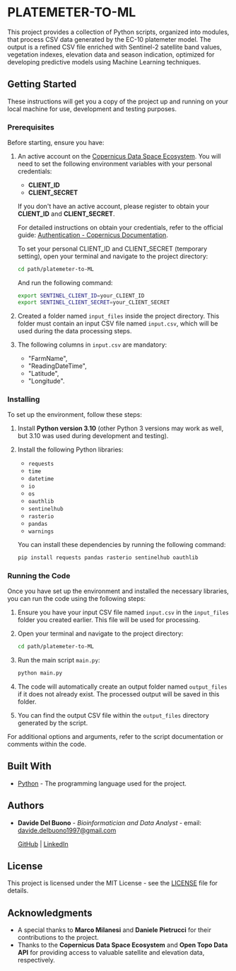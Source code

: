 # PLATEMETER-TO-ML

This project provides a collection of Python scripts, organized into modules, that process CSV data generated by the EC-10 platemeter model. 
The output is a refined CSV file enriched with Sentinel-2 satellite band values, vegetation indexes, elevation data and season indication, optimized for developing predictive models using Machine Learning techniques.

## Getting Started

These instructions will get you a copy of the project up and running on your local machine for use, development and testing purposes.

### Prerequisites

Before starting, ensure you have:

1. An active account on the [Copernicus Data Space Ecosystem](https://dataspace.copernicus.eu/). You will need to set the following environment variables with your personal credentials:
    - **CLIENT_ID**
    - **CLIENT_SECRET**

   If you don't have an active account, please register to obtain your **CLIENT_ID** and **CLIENT_SECRET**.

   For detailed instructions on obtain your credentials, refer to the official guide: [Authentication - Copernicus Documentation](https://documentation.dataspace.copernicus.eu/APIs/SentinelHub/Overview/Authentication.html).

    To set your personal CLIENT_ID and CLIENT_SECRET (temporary setting), open your terminal and navigate to the project directory:

    ```bash
    cd path/platemeter-to-ML
    ```

    And run the following command:

    ```bash
    export SENTINEL_CLIENT_ID=your_CLIENT_ID
    export SENTINEL_CLIENT_SECRET=your_CLIENT_SECRET
    ```

2. Created a folder named `input_files` inside the project directory. This folder must contain an input CSV file named `input.csv`, which will be used during the data processing steps.

3. The following columns in `input.csv` are mandatory:
    - "FarmName",
    - "ReadingDateTime",
    - "Latitude",
    - "Longitude".

### Installing

To set up the environment, follow these steps:

1. Install **Python version 3.10** (other Python 3 versions may work as well, but 3.10 was used during development and testing).

2. Install the following Python libraries:

    - `requests`
    - `time`
    - `datetime`
    - `io`
    - `os`
    - `oauthlib`
    - `sentinelhub`
    - `rasterio`
    - `pandas`
    - `warnings`

    You can install these dependencies by running the following command:

    ```bash
    pip install requests pandas rasterio sentinelhub oauthlib
    ```

### Running the Code

Once you have set up the environment and installed the necessary libraries, you can run the code using the following steps:

1. Ensure you have your input CSV file named `input.csv` in the `input_files` folder you created earlier. This file will be used for processing.

2. Open your terminal and navigate to the project directory:

    ```bash
    cd path/platemeter-to-ML
    ```

3. Run the main script `main.py`:

    ```bash
    python main.py
    ```

4. The code will automatically create an output folder named `output_files` if it does not already exist. The processed output will be saved in this folder.

5. You can find the output CSV file within the `output_files` directory generated by the script.

For additional options and arguments, refer to the script documentation or comments within the code.

## Built With

* [Python](https://www.python.org/) - The programming language used for the project.

## Authors

* **Davide Del Buono** - *Bioinformatician and Data Analyst* - email: davide.delbuono1997@gmail.com

    [GitHub](https://github.com/davsdb) | [LinkedIn](https://www.linkedin.com/in/davide-del-buono-662a9b22b/)

## License

This project is licensed under the MIT License - see the [LICENSE](LICENSE) file for details.

## Acknowledgments

* A special thanks to **Marco Milanesi** and **Daniele Pietrucci** for their contributions to the project.
* Thanks to the **Copernicus Data Space Ecosystem** and **Open Topo Data API** for providing access to valuable satellite and elevation data, respectively.